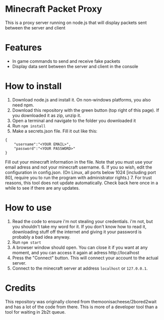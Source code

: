 # Minecraft Packet Proxy
This is a proxy server running on node.js that will display packets sent between the server and client

# Features
* In game commands to send and receive fake packets
* Display data sent between the server and client in the console

# How to install
1. Download node.js and install it. On non-windows platforms, you also need npm.
2. Download this repository with the green button (top right of this page). If you downloaded it as zip, unzip it.
3. Open a terminal and navigate to the folder you downloaded it
4. Run `npm install`
5. Make a secrets.json file. Fill it out like this:
```
{
    "username":"<YOUR EMAIL>",
    "password":"<YOUR PASSWORD>"
}
```
Fill out your minecraft information in the file. Note that you must use your email adress and not your minecraft username.
6. If you so wish, edit the configuration in config.json. (On Linux, all ports below 1024 \[including port 80\], require you to run the program with administrator rights.)
7. For trust reasons, this tool does not update automatically. Check back here once in a while to see if there are any updates.


# How to use
1. Read the code to ensure i'm not stealing your credentials. i'm not, but you shouldn't take my word for it. If you don't know how to read it, downloading stuff off the internet and giving it your password is probably a bad idea anyway.
2. Run `npm start`
3. A browser window should open. You can close it if you want at any moment, and you can access it again at adress http://localhost
4. Press the "Connect" button. This will connect your account to the actual server.
5. Connect to the minecraft server at address `localhost` or `127.0.0.1`.

# Credits
This repository was originally cloned from themoonisacheese/2bored2wait and has a lot of the code from there. This is more of a developer tool than a tool for waiting in 2b2t queue.
